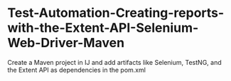 # Test-Automation-Creating-reports-with-the-Extent-API-Selenium-Web-Driver-Maven
Create a Maven project in IJ and add artifacts like Selenium, TestNG, and the Extent API as dependencies in the pom.xml
